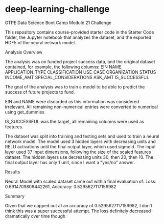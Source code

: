 # deep-learning-challenge
GTPE Data Science Boot Camp Module 21 Challenge

This repository contains course-provided starter code in the Starter Code folder, the Jupyter notebook that analyzes the dataset, and the exported HDF5 of the neural network model.

Analysis Overview

The analysis was on funded project success data, and the original dataset contained, for example, the following columns:
  EIN
  NAME
  APPLICATION_TYPE
  CLASSIFICATION
  USE_CASE
  ORGANIZATION
  STATUS
  INCOME_AMT
  SPECIAL_CONSIDERATIONS
  ASK_AMT
  IS_SUCCESSFUL

The goal of the analysis was to train a model to be able to predict the success of future projects to fund.

EIN and NAME were discarded as this information was considered irrelevant. 
All remaining non-numerical entries were converted to numerical using get_dummies.

IS_SUCCESSFUL was the target, all remaining columns were used as features.

The dataset was split into training and testing sets and used to train a neural network model. 
The model used 3 hidden layers with decreasing units and RELU activations until the final output layer, which used sigmoid.
The input layer used 37 input dimensions, following the size of the scaled features dataset.
The hidden layers use decreasing units 30, then 20, then 10. The final output layer has only 1 unit, since I want a "yes/no" answer.


Results

Neural Model with scaled dataset came out with a final evaluation of:
Loss: 0.6914709806442261, Accuracy: 0.5295627117156982

Summary

Given that we capped out at an accuracy of 0.5295627117156982, I don't think this was a super successful attempt.
The loss definitely decreased dramatically over time though.
